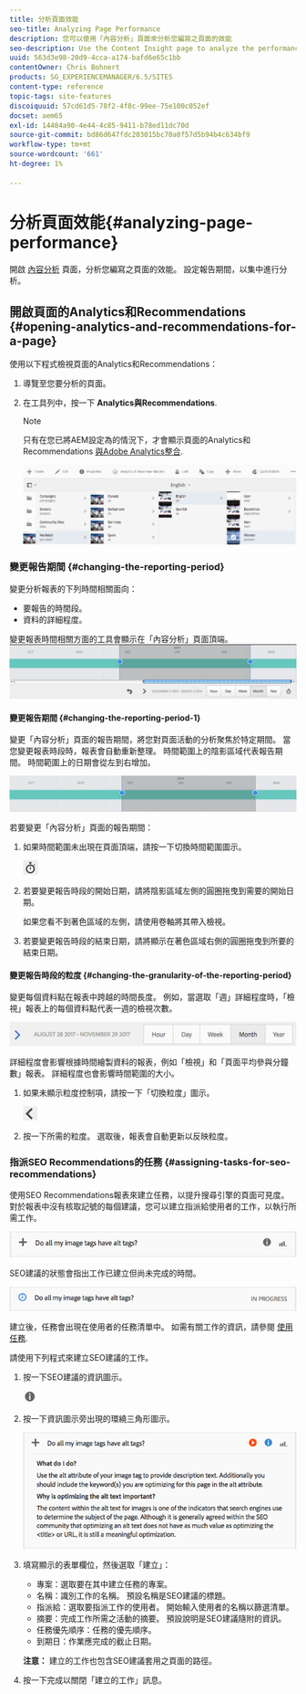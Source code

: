 ```yaml
---
title: 分析頁面效能
seo-title: Analyzing Page Performance
description: 您可以使用「內容分析」頁面來分析您編寫之頁面的效能
seo-description: Use the Content Insight page to analyze the performance of the page that you are authoring
uuid: 563d3e98-20d9-4cca-a174-bafd6e65c1bb
contentOwner: Chris Bohnert
products: SG_EXPERIENCEMANAGER/6.5/SITES
content-type: reference
topic-tags: site-features
discoiquuid: 57cd61d5-78f2-4f8c-99ee-75e100c052ef
docset: aem65
exl-id: 14484a90-4e44-4c85-9411-b78ed11dc70d
source-git-commit: bd86d647fdc203015bc70a0f57d5b94b4c634bf9
workflow-type: tm+mt
source-wordcount: '661'
ht-degree: 1%

---
```


# 分析頁面效能{#analyzing-page-performance}

開啟 [內容分析](/help/sites-authoring/content-insights.md) 頁面，分析您編寫之頁面的效能。 設定報告期間，以集中進行分析。

## 開啟頁面的Analytics和Recommendations {#opening-analytics-and-recommendations-for-a-page}

使用以下程式檢視頁面的Analytics和Recommendations：

1. 導覽至您要分析的頁面。
1. 在工具列中，按一下 **Analytics與Recommendations**.

   >[!NOTE]
   >
   >只有在您已將AEM設定為的情況下，才會顯示頁面的Analytics和Recommendations [與Adobe Analytics整合](/help/sites-administering/adobeanalytics-connect.md).

   ![screen-shot_2019-03-05at115319](assets/screen-shot_2019-03-05at115319.png)

### 變更報告期間 {#changing-the-reporting-period}

變更分析報表的下列時間相關面向：

* 要報告的時間段。
* 資料的詳細程度。

變更報表時間相關方面的工具會顯示在「內容分析」頁面頂端。 ![chlimage_1-126](assets/chlimage_1-126.png)

#### 變更報告期間 {#changing-the-reporting-period-1}

變更「內容分析」頁面的報告期間，將您對頁面活動的分析聚焦於特定期間。 當您變更報表時段時，報表會自動重新整理。 時間範圍上的陰影區域代表報告期間。 時間範圍上的日期會從左到右增加。

![chlimage_1-127](assets/chlimage_1-127.png)

若要變更「內容分析」頁面的報告期間：

1. 如果時間範圍未出現在頁面頂端，請按一下切換時間範圍圖示。

   ![切換時間範圍](do-not-localize/chlimage_1-22.png)

1. 若要變更報告時段的開始日期，請將陰影區域左側的圓圈拖曳到需要的開始日期。

   如果您看不到著色區域的左側，請使用卷軸將其帶入檢視。

1. 若要變更報告時段的結束日期，請將顯示在著色區域右側的圓圈拖曳到所要的結束日期。

#### 變更報告時段的粒度 {#changing-the-granularity-of-the-reporting-period}

變更每個資料點在報表中跨越的時間長度。 例如，當選取「週」詳細程度時，「檢視」報表上的每個資料點代表一週的檢視次數。

![screen_shot_2017-11-29at141001](assets/screen_shot_2017-11-29at141001.png)

詳細程度會影響根據時間繪製資料的報表，例如「檢視」和「頁面平均參與分鐘數」報表。 詳細程度也會影響時間範圍的大小。

1. 如果未顯示粒度控制項，請按一下「切換粒度」圖示。

   ![chlimage_1-128](assets/chlimage_1-128.png)

1. 按一下所需的粒度。 選取後，報表會自動更新以反映粒度。

### 指派SEO Recommendations的任務 {#assigning-tasks-for-seo-recommendations}

使用SEO Recommendations報表來建立任務，以提升搜尋引擎的頁面可見度。 對於報表中沒有核取記號的每個建議，您可以建立指派給使用者的工作，以執行所需工作。

![chlimage_1-129](assets/chlimage_1-129.png)

SEO建議的狀態會指出工作已建立但尚未完成的時間。

![chlimage_1-130](assets/chlimage_1-130.png)

建立後，任務會出現在使用者的任務清單中。 如需有關工作的資訊，請參閱 [使用任務](/help/sites-authoring/task-content.md).

請使用下列程式來建立SEO建議的工作。

1. 按一下SEO建議的資訊圖示。

   ![資訊圖示](do-not-localize/chlimage_1-23.png)

1. 按一下資訊圖示旁出現的環繞三角形圖示。

   ![chlimage_1-131](assets/chlimage_1-131.png)

1. 填寫顯示的表單欄位，然後選取「建立」：

   * 專案：選取要在其中建立任務的專案。
   * 名稱：識別工作的名稱。 預設名稱是SEO建議的標題。
   * 指派給：選取要指派工作的使用者。 開始輸入使用者的名稱以篩選清單。
   * 摘要：完成工作所需之活動的摘要。 預設說明是SEO建議隨附的資訊。
   * 任務優先順序：任務的優先順序。
   * 到期日：作業應完成的截止日期。

   **注意：** 建立的工作也包含SEO建議套用之頁面的路徑。

1. 按一下完成以關閉「建立的工作」訊息。
